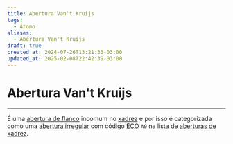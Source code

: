```yaml
---
title: Abertura Van't Kruijs
tags:
  - Átomo
aliases:
  - Abertura Van't Kruijs
draft: true
created_at: 2024-07-26T13:21:33-03:00
updated_at: 2025-02-08T22:42:39-03:00
---
```

# Abertura Van't Kruijs
----

É uma [abertura de flanco](Xadrez_Aberturas_de_flanco.md) incomum no [xadrez](../../../08/06/atomo/Xadrez.md) e por isso é categorizada como uma [abertura irregular](Xadrez_Aberturas_irregulares.md) com código [ECO](../entrada/Encyclopaedia_of_Chess_Openings.md) `A0` na lista de [aberturas de xadrez](Xadrez_Aberturas.md).